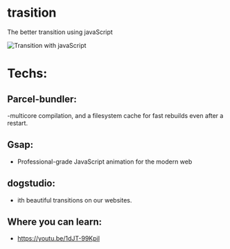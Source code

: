 # trasition
The better transition using javaScript

![Transition with javaScript](https://media.giphy.com/media/dX9I4W637UeMaMhyUE/giphy.gif)

# Techs:

## Parcel-bundler:
-multicore compilation, and a filesystem cache for fast rebuilds even after a restart.

## Gsap:
- Professional-grade JavaScript animation for the modern web

## dogstudio:
- ith beautiful transitions on our websites. 

## Where you can learn:
- https://youtu.be/1dJT-99KpiI

